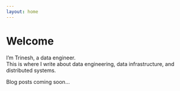 ```yaml
---
layout: home
---
```


# Welcome

I’m Trinesh, a data engineer.  
This is where I write about data engineering, data infrastructure, and distributed systems.  

Blog posts coming soon…


